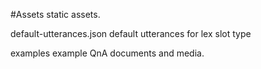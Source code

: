 #Assets
static assets.

default-utterances.json
    default utterances for lex slot type

examples
example QnA documents and media. 
